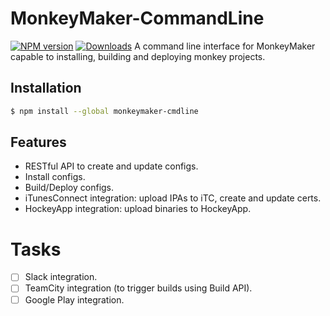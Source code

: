 [npm-url]: https://npmjs.com/package/monkeymaker-cmdline
[downloads-image]: http://img.shields.io/npm/dm/monkeymaker-cmdline.svg
[npm-image]: http://img.shields.io/npm/v/monkeymaker-cmdline.svg
# MonkeyMaker-CommandLine
[![NPM version][npm-image]][npm-url] [![Downloads][downloads-image]][npm-url]
A command line interface for MonkeyMaker capable to installing, building and deploying monkey projects.

## Installation

```bash
$ npm install --global monkeymaker-cmdline
```

## Features

  * RESTful API to create and update configs.
  * Install configs.
  * Build/Deploy configs.
  * iTunesConnect integration: upload IPAs to iTC, create and update certs.
  * HockeyApp integration: upload binaries to HockeyApp.

# Tasks
- [ ] Slack integration.
- [ ] TeamCity integration (to trigger builds using Build API).
- [ ] Google Play integration.
